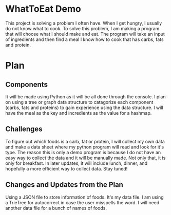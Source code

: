 # WhatToEat Demo

This project is solving a problem I often have. When I get hungry, I usually do not know what to cook. To solve this problem, I am making a program that will choose what I should make and eat. The program will take an input of ingredients and then find a meal I know how to cook that has carbs, fats and protein. 

# Plan

## Components

It will be made using Python as it will be all done through the console. I plan on using a tree or graph data structure to catagorize each component (carbs, fats and proteins) to gain experience using the data structure. I will have the meal as the key and incredients as the value for a hashmap.

## Challenges

To figure out which foods is a carb, fat or protein, I will collect my own data and make a data sheet where my python program will read and look for it's type. The reason this is only a demo program is because I do not have an easy way to collect the data and it will be manually made. Not only that, it is only for breakfast. In later updates, it will include lunch, dinner, and hopefully a more efficient way to collect data. Stay tuned!


## Changes and Updates from the Plan

Using a JSON file to store information of foods. It's my data file.
I am using a TrieTree for autocorrect in case the user misspells the word. I will need another data file for a bunch of names of foods.

